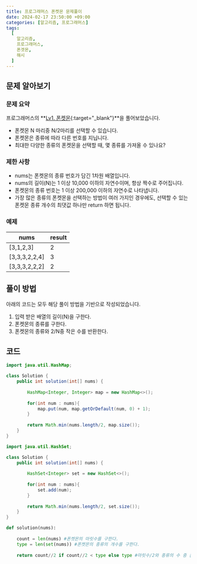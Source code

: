 ```yaml
---
title: 프로그래머스 폰켓몬 문제풀이
date: 2024-02-17 23:50:00 +09:00
categories: [알고리즘, 프로그래머스]
tags:
  [
    알고리즘,
    프로그래머스,
    폰겟몬,
    해시
  ]
---
```

## 문제 알아보기

### 문제 요약

프로그래머스의 **[Lv1. 폰켓몬](https://school.programmers.co.kr/learn/courses/30/lessons/1845){:target="_blank"}**을 풀어보았습니다.
- 폰켓몬 N 마리중 N/2마리를 선택할 수 있습니다.
- 폰켓몬은 종류에 따라 다른 번호를 지닙니다.
- 최대한 다양한 종류의 폰켓몬을 선택할 때, 몇 종류를 가져올 수 있나요?

### 제한 사항
-   nums는 폰켓몬의 종류 번호가 담긴 1차원 배열입니다.
-   nums의 길이(N)는 1 이상 10,000 이하의 자연수이며, 항상 짝수로 주어집니다.
-   폰켓몬의 종류 번호는 1 이상 200,000 이하의 자연수로 나타냅니다.
-   가장 많은 종류의 폰켓몬을 선택하는 방법이 여러 가지인 경우에도, 선택할 수 있는 폰켓몬 종류 개수의 최댓값 하나만 return 하면 됩니다.

### 예제
|nums|result|
|---|---|
|[3,1,2,3]|2|
|[3,3,3,2,2,4]|3|
|[3,3,3,2,2,2]|2|

## 풀이 방법
아래의 코드는 모두 해당 풀이 방법을 기반으로 작성되었습니다.
1. 입력 받은 배열의 길이(N)을 구한다. 
2. 폰켓몬의 종류를 구한다.
3. 폰켓몬의 종류와 2/N중 작은 수를 반환한다.

## 코드
```java
import java.util.HashMap;

class Solution {
    public int solution(int[] nums) {
        
        HashMap<Integer, Integer> map = new HashMap<>();
        
        for(int num : nums){
            map.put(num, map.getOrDefault(num, 0) + 1);
        }
        
        return Math.min(nums.length/2, map.size());
    }
}
```

```java
import java.util.HashSet;

class Solution {
    public int solution(int[] nums) {
        
        HashSet<Integer> set = new HashSet<>();
        
        for(int num : nums){
            set.add(num);
        }
        
        return Math.min(nums.length/2, set.size());
    }
}
```

```python
def solution(nums):
    
    count = len(nums) #폰켓몬의 마릿수를 구한다.
    type = len(set(nums)) #폰켓몬의 종류의 개수를 구한다.
    
    return count//2 if count//2 < type else type #마릿수/2와 종류의 수 중 큰 작은 쪽이 반환됩니다.
```
    


